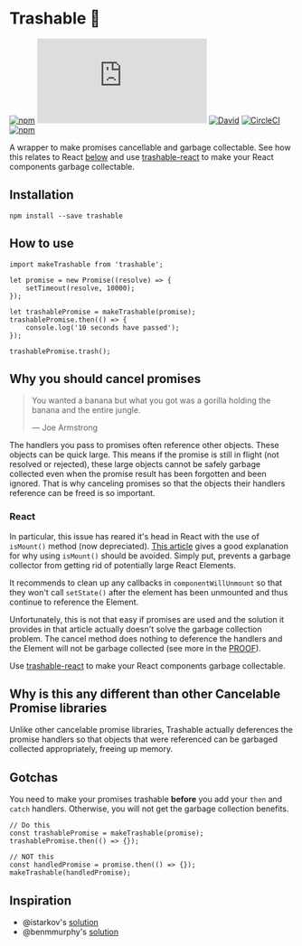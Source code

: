# Trashable :put_litter_in_its_place:
[![npm](https://img.shields.io/npm/v/trashable.svg?style=flat-square)](https://www.npmjs.com/package/trashable)
[![NPM file size](http://img.badgesize.io/https://npmcdn.com/trashable/lib/index.js?style=flat-square)](https://www.npmjs.com/package/trashable)
[![David](https://david-dm.org/hjylewis/trashable.svg?style=flat-square)](https://www.npmjs.com/package/trashable)
[![CircleCI](https://img.shields.io/circleci/project/github/hjylewis/trashable.svg?style=flat-square)](https://circleci.com/gh/hjylewis/trashable)
[![npm](https://img.shields.io/npm/l/trashable.svg?style=flat-square)](https://github.com/hjylewis/trashable/blob/master/LICENSE)


A wrapper to make promises cancellable and garbage collectable. See how this relates to React [below](#react) and use [trashable-react](https://github.com/hjylewis/trashable-react) to make your React components garbage collectable.

## Installation

```
npm install --save trashable
```

## How to use

```
import makeTrashable from 'trashable';

let promise = new Promise((resolve) => {
    setTimeout(resolve, 10000);
});

let trashablePromise = makeTrashable(promise);
trashablePromise.then(() => {
    console.log('10 seconds have passed');
});

trashablePromise.trash();
```

## Why you should cancel promises
> You wanted a banana but what you got was a gorilla holding the banana and the entire jungle.
>
>  — Joe Armstrong

The handlers you pass to promises often reference other objects. These objects can be quick large. This means if the promise is still in flight (not resolved or rejected), these large objects cannot be safely garbage collected even when the promise result has been forgotten and been ignored. That is why canceling promises so that the objects their handlers reference can be freed is so important.

### React

In particular, this issue has reared it's head in React with the use of `isMount()` method (now depreciated). [This article](https://reactjs.org/blog/2015/12/16/ismounted-antipattern.html) gives a good explanation for why using `isMount()` should be avoided. Simply put, prevents a garbage collector from getting rid of potentially large React Elements.

It recommends to clean up any callbacks in `componentWillUnmount` so that they won't call `setState()` after the element has been unmounted and thus continue to reference the Element.

Unfortunately, this is not that easy if promises are used and the solution it provides in that article actually doesn't solve the garbage collection problem. The cancel method does nothing to deference the handlers and the Element will not be garbage collected (see more in the [PROOF](PROOF.md)).

Use [trashable-react](https://github.com/hjylewis/trashable-react) to make your React components garbage collectable.

## Why is this any different than other Cancelable Promise libraries

Unlike other cancelable promise libraries, Trashable actually deferences the promise handlers so that objects that were referenced can be garbaged collected appropriately, freeing up memory.

## Gotchas

You need to make your promises trashable **before** you add your `then` and `catch` handlers. Otherwise, you will not get the garbage collection benefits.

```
// Do this
const trashablePromise = makeTrashable(promise);
trashablePromise.then(() => {});

// NOT this
const handledPromise = promise.then(() => {});
makeTrashable(handledPromise);
```

## Inspiration
* @istarkov's [solution](https://github.com/facebook/react/issues/5465#issuecomment-157888325)
* @benmmurphy's [solution](https://github.com/facebook/react/issues/5465#issuecomment-287161992)
